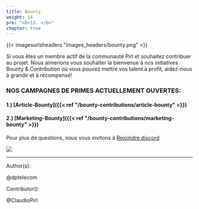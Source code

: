 ```yaml
---
title: Bounty
weight: 14
pre: "<b>13. </b>"
chapter: true
---
```


{{< imagesurlsheaders "images_headers/bounty.png"  >}}

Si vous êtes un membre actif de la communauté Pirl et souhaitez contribuer au projet.
Nous aimerions vous souhaiter la bienvenue à nos initiatives Bounty & Contribution où vous pouvez mettre vos talent à profit, aidez-nous à grandir et à récompensé!

### NOS CAMPAGNES DE PRIMES ACTUELLEMENT OUVERTES:

#### 1.) [Article-Bounty]({{< ref "/bounty-contributions/article-bounty" >}})

#### 2.) [Marketing-Bounty]({{< ref "/bounty-contributions/marketing-bounty" >}})

Pour plus de questions, nous vous invitons à [Rejoindre discord](https://discord.gg/3WXkUt9)

![](https://pirl.live/ipfs/QmXNSTqEvXohUdLDhcXAApEbZq9uehAW4DY8TbermihLvb)

---
Author(s):

@dptelecom

Contributor():

@ClaudioPirl
